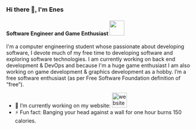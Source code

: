 ### Hi there 👋, I'm Enes
#### Software Engineer and Game Enthusiast <img src="https://emojis.slackmojis.com/emojis/images/1460579133/354/doom_look.gif" width="40" height="40"/>
 I'm a computer engineering student whose passionate about developing software, I devote much of my free time to developing software and exploring software technologies. I am currently working on back end development & DevOps and because I'm a huge game enthusiast I am also working on game development & graphics development as a hobby. I’m a free software enthusiast (as per Free Software Foundation definition of “free”). 

- 🔭 I’m currently working on my website: [<img src='https://cdn.jsdelivr.net/npm/simple-icons@3.0.1/icons/icloud.svg' alt='website' height='40'>](enesemredemir.github.io)  
- ⚡ Fun fact: Banging your head against a wall for one hour burns 150 calories. 
